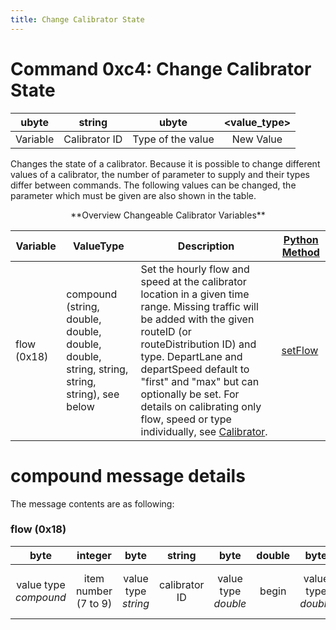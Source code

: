 ```yaml
---
title: Change Calibrator State
---
```


# Command 0xc4: Change Calibrator State

|  ubyte   |     string    |       ubyte       | <value_type\> |
| :------: | :-----------: | :---------------: | :-----------: |
| Variable | Calibrator ID | Type of the value |   New Value   |

Changes the state of a calibrator. Because it is possible to change
different values of a calibrator, the number of parameter to supply and
their types differ between commands. The following values can be
changed, the parameter which must be given are also shown in the table.

<center>
**Overview Changeable Calibrator Variables**
</center>

| Variable | ValueType | Description | [Python Method](../TraCI/Interfacing_TraCI_from_Python.md) |
|---------------------------|----------------------------------------------------------------|--------------------------------------------------------------------------------------------------------------------------------------------------------------------|---------------------|
| flow (0x18) | compound (string, double, double, double, double, string, string, string, string), see below | Set the hourly flow and speed at the calibrator location in a given time range. Missing traffic will be added with the given routeID (or routeDistribution ID) and type. DepartLane and departSpeed default to "first" and "max" but can optionally be set. For details on calibrating only flow, speed or type individually, see [Calibrator](../Simulation/Calibrator.md). | [setFlow](https://sumo.dlr.de/pydoc/traci._calibrator.html#CalibratorDomain-setFlow) |

# compound message details

The message contents are as following:

### flow (0x18)

|         byte          |       integer        |        byte         |     string    |        byte         |    double    |         byte        |   double   |        byte         |    double    |         byte        |   double   |         byte        |   string   |        byte         |       string        |              byte              |         string          |              byte              |     string     |
| :-------------------: | :------------------: | :-----------------: | :-----------: | :-----------------: | :----------: | :-----------------: | :--------: | :-----------------: | :----------: | :-----------------: | :--------: | :-----------------: | :--------: | :-----------------: | :-----------------: | :----------------------------: | :---------------------: | :----------------------------: | :------------: |
| value type *compound* | item number (7 to 9) | value type *string* | calibrator ID | value type *double* |     begin    | value type *double* |     end    | value type *double* |  vehsPerHour | value type *double* |    speed   | value type *string* |  type id   | value type *string* |       route id      | value type *string* (optional) |       depart lane       | value type *string* (optional) |  depart speed  |
